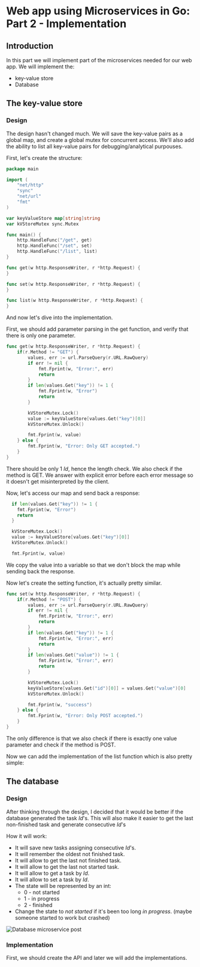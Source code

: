 # Web app using Microservices in Go: Part 2 - Implementation

## Introduction

In this part we will implement part of the microservices needed for our web app. We will implement the:
* key-value store
* Database

## The key-value store

### Design

The design hasn't changed much. We will save the key-value pairs as a global map, and create a global mutex for concurrent access. We'll also add the ability to list all key-value pairs for debugging/analytical purpouses.

First, let's create the structure:

```go
package main

import (
	"net/http"
	"sync"
	"net/url"
	"fmt"
)

var keyValueStore map[string]string
var kVStoreMutex sync.Mutex

func main() {
	http.HandleFunc("/get", get)
	http.HandleFunc("/set", set)
	http.HandleFunc("/list", list)
}

func get(w http.ResponseWriter, r *http.Request) {
}

func set(w http.ResponseWriter, r *http.Request) {
}

func list(w http.ResponseWriter, r *http.Request) {
}

```

And now let's dive into the implementation.

First, we should add parameter parsing in the get function, and verify that there is only one parameter.

```go
func get(w http.ResponseWriter, r *http.Request) {
	if(r.Method != "GET") {
		values, err := url.ParseQuery(r.URL.RawQuery)
		if err != nil {
			fmt.Fprint(w, "Error:", err)
			return
		}
		if len(values.Get("key")) != 1 {
			fmt.Fprint(w, "Error")
			return
		}

		kVStoreMutex.Lock()
		value := keyValueStore[values.Get("key")[0]]
		kVStoreMutex.Unlock()

		fmt.Fprint(w, value)
	} else {
		fmt.Fprint(w, "Error: Only GET accepted.")
	}
}
```

There should be only 1 *Id*, hence the length check. We also check if the method is GET.
We answer with explicit error before each error message so it doesn't get misinterpreted by the client.

Now, let's access our map and send back a response:

```go
  if len(values.Get("key")) != 1 {
    fmt.Fprint(w, "Error")
    return
  }

  kVStoreMutex.Lock()
  value := keyValueStore[values.Get("key")[0]]
  kVStoreMutex.Unlock()

  fmt.Fprint(w, value)
```

We copy the value into a variable so that we don't block the map while sending back the response.

Now let's create the setting function, it's actually pretty similar.

```go
func set(w http.ResponseWriter, r *http.Request) {
	if(r.Method != "POST") {
		values, err := url.ParseQuery(r.URL.RawQuery)
		if err != nil {
			fmt.Fprint(w, "Error:", err)
			return
		}
		if len(values.Get("key")) != 1 {
			fmt.Fprint(w, "Error:", err)
			return
		}
		if len(values.Get("value")) != 1 {
			fmt.Fprint(w, "Error:", err)
			return
		}

		kVStoreMutex.Lock()
		keyValueStore[values.Get("id")[0]] = values.Get("value")[0]
		kVStoreMutex.Unlock()

		fmt.Fprint(w, "success")
	} else {
		fmt.Fprint(w, "Error: Only POST accepted.")
	}
}
```

The only difference is that we also check if there is exactly one value parameter and check if the method is POST.

Now we can add the implementation of the list function which is also pretty simple:



## The database

### Design

After thinking through the design, I decided that it would be better if the database generated the task *Id*'s. This will also make it easier to get the last non-finished task and generate consecutive *Id*'s

How it will work:
* It will save new tasks assigning consecutive *Id*'s.
* It will remember the oldest not finished task.
* It will allow to get the last not finished task.
* It will allow to get the last not started task.
* It will allow to get a task by *Id*.
* It will allow to set a task by *Id*.
* The state will be represented by an int:
  * 0 - not started
  * 1 - in progress
  * 2 - finished
* Change the state to *not started* if it's been too long *in progress*. (maybe someone started to work but crashed)

![Database microservice post](https://www.lucidchart.com/publicSegments/view/4cf0690e-3dbb-42d9-befd-4a6efaaf6f72/image.png)

### Implementation

First, we should create the API and later we will add the implementations.

